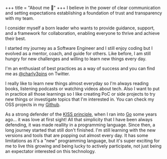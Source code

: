 +++
title = "About me 👋"
+++
I believe in the power of clear communication and setting expectations establishing a foundation of trust and transparency with my team. 

I consider myself a born leader who wants to provide guidance, support, and a framework for collaboration, enabling everyone to thrive and achieve their best.

I started my journey as a Software Engineer and I still enjoy coding but I evolved as a mentor, coach, and guide for others. Like before, I am still hungry for new challenges and willing to learn new things every day. 

I'm an enthusiast of best practices as a way of success and you can find me as [@charly3pins](https://twitter.com/charly3pins) on Twitter.

I really like to learn new things almost everyday so I'm always reading books, listening podcasts or watching videos about tech. Also I want to put in practice all those learnings so I like creating PoC or side projects to try new things or investigate topics that I'm interested in. You can check my OSS projects in my [Github](https://github.com/charly3pins).

As a strong defender of the [KISS principle](https://en.wikipedia.org/wiki/KISS_principle), when I ran into [Go](https://golang.org/) some years ago... it was love at first sight! All that simplicity that I have been always defending, it was made reallity in a programming language. Since then, a long journey started that still don't finished. I'm still learning with the new versions and tools that are popping out almost every day. It has some limitations as it's a "new" programming language, but it's super exciting for me to live this growing and being lucky to actively participate, not just being an expectator interested on this technology.
